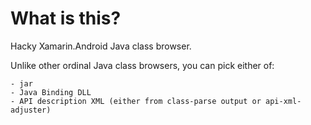 # What is this?

Hacky Xamarin.Android Java class browser.

Unlike other ordinal Java class browsers, you can pick either of:

	- jar
	- Java Binding DLL
	- API description XML (either from class-parse output or api-xml-adjuster)


